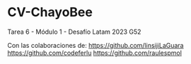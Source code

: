 # CV-ChayoBee
Tarea 6 - Módulo 1 - Desafío Latam 2023 G52

Con las colaboraciones de:
https://github.com/linsijiLaGuara
https://github.com/codeferlu
https://github.com/raulespmol
